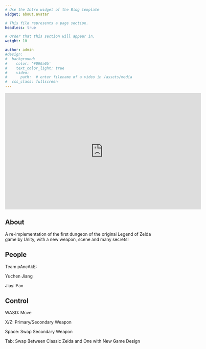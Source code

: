 ```yaml
---
# Use the Intro widget of the Blog template
widget: about.avatar

# This file represents a page section.
headless: true

# Order that this section will appear in.
weight: 10

author: admin
#design:
#  background:
#    color: '#090a0b'
#    text_color_light: true
#    video:
#      path:  # enter filename of a video in /assets/media
#  css_class: fullscreen
---
```


<iframe frameborder="0" src="https://itch.io/embed-upload/6454115?color=333333" allowfullscreen="" width="640" height="380"><a href="https://jiayi-pan.itch.io/roll-a-ball">Play Roll-A-Ball on itch.io</a></iframe>

## About

A re-implementation of the first dungeon of the original Legend of Zelda game by Unity, with a new weapon, scene and many secrets!

## People

Team pAncAkE:

Yuchen Jiang

Jiayi Pan

## Control

WASD: Move

X/Z: Primary/Secondary Weapon

Space: Swap Secondary Weapon

Tab: Swap Between Classic Zelda and One with New Game Design
